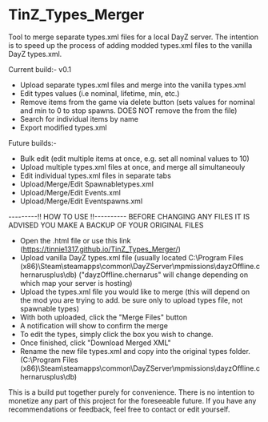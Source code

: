 # TinZ_Types_Merger
Tool to merge separate types.xml files for a local DayZ server. The intention is to speed up the process of adding modded types.xml files to the vanilla DayZ types.xml.

Current build:- v0.1

- Upload separate types.xml files and merge into the vanilla types.xml
- Edit types values (i.e nominal, lifetime, min, etc.)
- Remove items from the game via delete button (sets values for nominal and min to 0 to stop spawns. DOES NOT remove the <type> from the file)
- Search for individual items by name
- Export modified types.xml

Future builds:-

- Bulk edit (edit multiple items at once, e.g. set all nominal values to 10)
- Upload multiple types.xml files at once, and merge all simultaneouly
- Edit individual types.xml files in separate tabs
- Upload/Merge/Edit Spawnabletypes.xml
- Upload/Merge/Edit Events.xml
- Upload/Merge/Edit Eventspawns.xml


---------!! HOW TO USE !!----------
BEFORE CHANGING ANY FILES IT IS ADVISED YOU MAKE A BACKUP OF YOUR ORIGINAL FILES

- Open the .html file or use this link (https://tinnie1317.github.io/TinZ_Types_Merger/)
- Upload vanilla DayZ types.xml file
  (usually located C:\Program Files (x86)\Steam\steamapps\common\DayZServer\mpmissions\dayzOffline.chernarusplus\db)
  ("dayzOffline.chernarus" will change depending on which map your server is hosting)
- Upload the types.xml file you would like to merge
  (this will depend on the mod you are trying to add. be sure only to upload types file, not spawnable types)
- With both uploaded, click the "Merge Files" button
- A notification will show to confirm the merge
- To edit the types, simply click the box you wish to change.
- Once finished, click "Download Merged XML"
- Rename the new file types.xml and copy into the original types folder.
  (C:\Program Files (x86)\Steam\steamapps\common\DayZServer\mpmissions\dayzOffline.chernarusplus\db)



This is a build put together purely for convenience. There is no intention to monetize any part of this project for the foreseeable future. 
If you have any recommendations or feedback, feel free to contact or edit yourself. 


